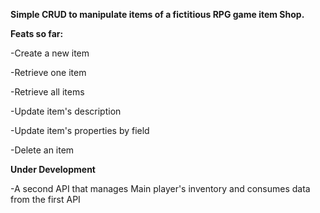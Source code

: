 <b>Simple CRUD to manipulate items of a fictitious RPG game item Shop.</b>  


<b>Feats so far:  </b>

-Create a new item  

-Retrieve one item   

-Retrieve all items  

-Update item's description  

-Update item's properties by field  

-Delete an item  

<b> Under Development </b>

-A second API that manages Main player's inventory and consumes data from the first API

  
  
